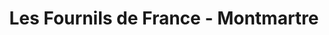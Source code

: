 ---
title: "Les Fournils de France - Montmartre"
url: /paris/les-fournils-de-france-montmartre/
shop: boulangerie
---